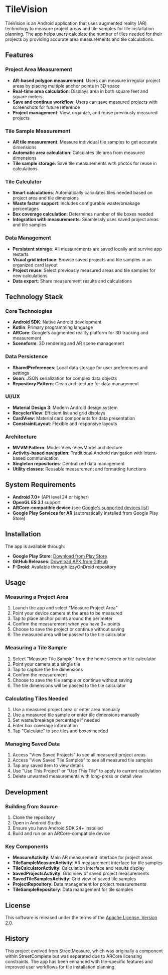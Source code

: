 # TileVision

TileVision is an Android application that uses augmented reality (AR) technology to measure project areas and tile samples for tile installation planning. The app helps users calculate the number of tiles needed for their projects by providing accurate area measurements and tile calculations.

## Features

### Project Area Measurement
- **AR-based polygon measurement**: Users can measure irregular project areas by placing multiple anchor points in 3D space
- **Real-time area calculation**: Displays area in both square feet and square meters
- **Save and continue workflow**: Users can save measured projects with screenshots for future reference
- **Project management**: View, organize, and reuse previously measured projects

### Tile Sample Measurement
- **AR tile measurement**: Measure individual tile samples to get accurate dimensions
- **Automatic area calculation**: Calculates tile area from measured dimensions
- **Tile sample storage**: Save tile measurements with photos for reuse in calculations

### Tile Calculator
- **Smart calculations**: Automatically calculates tiles needed based on project area and tile dimensions
- **Waste factor support**: Includes configurable waste/breakage percentages
- **Box coverage calculation**: Determines number of tile boxes needed
- **Integration with measurements**: Seamlessly uses saved project areas and tile samples

### Data Management
- **Persistent storage**: All measurements are saved locally and survive app restarts
- **Visual grid interface**: Browse saved projects and tile samples in an organized card layout
- **Project reuse**: Select previously measured areas and tile samples for new calculations
- **Data export**: Share measurement results and calculations

## Technology Stack

### Core Technologies
- **Android SDK**: Native Android development
- **Kotlin**: Primary programming language
- **ARCore**: Google's augmented reality platform for 3D tracking and measurement
- **Sceneform**: 3D rendering and AR scene management

### Data Persistence
- **SharedPreferences**: Local data storage for user preferences and settings
- **Gson**: JSON serialization for complex data objects
- **Repository Pattern**: Clean architecture for data management

### UI/UX
- **Material Design 3**: Modern Android design system
- **RecyclerView**: Efficient list and grid displays
- **CardView**: Material card components for data presentation
- **ConstraintLayout**: Flexible and responsive layouts

### Architecture
- **MVVM Pattern**: Model-View-ViewModel architecture
- **Activity-based navigation**: Traditional Android navigation with Intent-based communication
- **Singleton repositories**: Centralized data management
- **Utility classes**: Reusable measurement and formatting functions

## System Requirements

- **Android 7.0+** (API level 24 or higher)
- **OpenGL ES 3.1** support
- **ARCore-compatible device** (see [Google's supported devices list](https://developers.google.com/ar/devices))
- **Google Play Services for AR** (automatically installed from Google Play Store)

## Installation

The app is available through:
- **Google Play Store**: [Download from Play Store](https://play.google.com/store/apps/details?id=de.westnordost.streetmeasure)
- **GitHub Releases**: [Download APK from GitHub](https://github.com/streetcomplete/StreetMeasure/releases/)
- **F-Droid**: Available through IzzyOnDroid repository

## Usage

### Measuring a Project Area
1. Launch the app and select "Measure Project Area"
2. Point your device camera at the area to be measured
3. Tap to place anchor points around the perimeter
4. Confirm the measurement when you have 3+ points
5. Choose to save the project or continue without saving
6. The measured area will be passed to the tile calculator

### Measuring a Tile Sample
1. Select "Measure Tile Sample" from the home screen or tile calculator
2. Point your camera at a single tile
3. Tap to capture the tile dimensions
4. Confirm the measurement
5. Choose to save the tile sample or continue without saving
6. The tile dimensions will be passed to the tile calculator

### Calculating Tiles Needed
1. Use a measured project area or enter area manually
2. Use a measured tile sample or enter tile dimensions manually
3. Set waste/breakage percentage if needed
4. Enter box coverage information
5. Tap "Calculate" to see tiles and boxes needed

### Managing Saved Data
1. Access "View Saved Projects" to see all measured project areas
2. Access "View Saved Tile Samples" to see all measured tile samples
3. Tap any saved item to view details
4. Use "Use This Project" or "Use This Tile" to apply to current calculation
5. Delete unwanted measurements with long-press or detail view

## Development

### Building from Source
1. Clone the repository
2. Open in Android Studio
3. Ensure you have Android SDK 24+ installed
4. Build and run on an ARCore-compatible device

### Key Components
- **MeasureActivity**: Main AR measurement interface for project areas
- **TileSampleMeasureActivity**: AR measurement interface for tile samples
- **TileCalculatorActivity**: Calculation interface and results display
- **SavedProjectsActivity**: Grid view of saved project measurements
- **SavedTileSamplesActivity**: Grid view of saved tile samples
- **ProjectRepository**: Data management for project measurements
- **TileSampleRepository**: Data management for tile samples

## License

This software is released under the terms of the [Apache License, Version 2.0](https://www.apache.org/licenses/LICENSE-2.0).

## History

This project evolved from StreetMeasure, which was originally a component within StreetComplete but was separated due to ARCore licensing constraints. The app has been enhanced with tile-specific features and improved user workflows for tile installation planning.